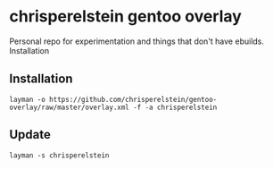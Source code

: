 chrisperelstein gentoo overlay
==============================
Personal repo for experimentation and things that don't have ebuilds.
Installation
## Installation
    layman -o https://github.com/chrisperelstein/gentoo-overlay/raw/master/overlay.xml -f -a chrisperelstein
## Update
    layman -s chrisperelstein
